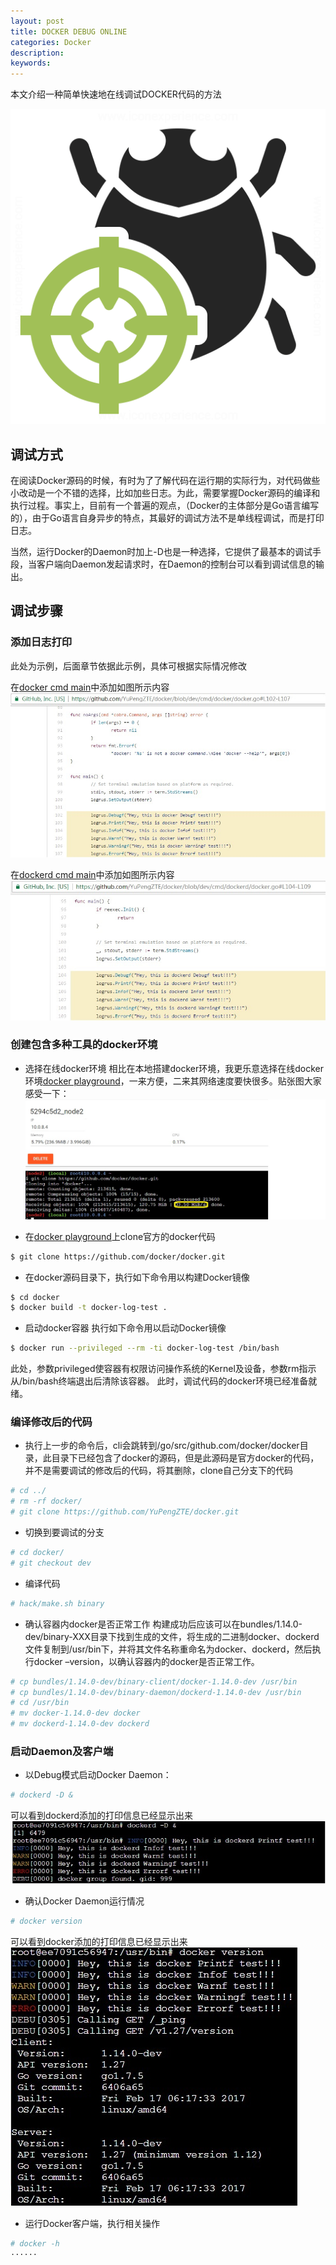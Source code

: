 ```yaml
---
layout: post
title: DOCKER DEBUG ONLINE
categories: Docker
description:
keywords:
---
```


本文介绍一种简单快速地在线调试DOCKER代码的方法

![docker debug](/images/posts/docker_debug.png)

## 调试方式
在阅读Docker源码的时候，有时为了了解代码在运行期的实际行为，对代码做些小改动是一个不错的选择，比如加些日志。为此，需要掌握Docker源码的编译和执行过程。事实上，目前有一个普遍的观点，（Docker的主体部分是Go语言编写的），由于Go语言自身异步的特点，其最好的调试方法不是单线程调试，而是打印日志。

当然，运行Docker的Daemon时加上-D也是一种选择，它提供了最基本的调试手段，当客户端向Daemon发起请求时，在Daemon的控制台可以看到调试信息的输出。

## 调试步骤
### 添加日志打印
   此处为示例，后面章节依据此示例，具体可根据实际情况修改

   在[docker cmd main](https://github.com/YuPengZTE/docker/blob/dev/cmd/docker/docker.go#L97)中添加如图所示内容
   ![docker debug log](/images/posts/docker_debug_log.jpg)

   在[dockerd cmd main](https://github.com/YuPengZTE/docker/blob/dev/cmd/dockerd/docker.go#L95)中添加如图所示内容
   ![dockerd debug log](/images/posts/dockerd_debug_log.jpg)

### 创建包含多种工具的docker环境
   * 选择在线docker环境
   相比在本地搭建docker环境，我更乐意选择在线docker环境[docker playground](http://play-with-docker.com)，一来方便，二来其网络速度要快很多。贴张图大家感受一下：
![docker playground speed](/images/posts/docker_playground_speed.jpg)

   * 在[docker playground](http://play-with-docker.com)上clone官方的docker代码

   ```sh
   $ git clone https://github.com/docker/docker.git
   ``` 
   
   * 在docker源码目录下，执行如下命令用以构建Docker镜像

   ```sh
   $ cd docker
   $ docker build -t docker-log-test .
   ``` 
   
   * 启动docker容器
   执行如下命令用以启动Docker镜像

   ```sh
   $ docker run --privileged --rm -ti docker-log-test /bin/bash
   ``` 
   
   此处，参数privileged使容器有权限访问操作系统的Kernel及设备，参数rm指示从/bin/bash终端退出后清除该容器。
   此时，调试代码的docker环境已经准备就绪。

### 编译修改后的代码
   * 执行上一步的命令后，cli会跳转到/go/src/github.com/docker/docker目录，此目录下已经包含了docker的源码，但是此源码是官方docker的代码，并不是需要调试的修改后的代码，将其删除，clone自己分支下的代码

   ```sh
   # cd ../
   # rm -rf docker/
   # git clone https://github.com/YuPengZTE/docker.git
   ``` 
   
   * 切换到要调试的分支

   ```sh
   # cd docker/
   # git checkout dev
   ``` 
   
   * 编译代码

   ```sh
   # hack/make.sh binary
   ``` 
   
   * 确认容器内docker是否正常工作
   构建成功后应该可以在bundles/1.14.0-dev/binary-XXX目录下找到生成的文件，将生成的二进制docker、dockerd文件复制到/usr/bin下，并将其文件名称重命名为docker、dockerd，然后执行docker –version，以确认容器内的docker是否正常工作。

   ```sh
   # cp bundles/1.14.0-dev/binary-client/docker-1.14.0-dev /usr/bin
   # cp bundles/1.14.0-dev/binary-daemon/dockerd-1.14.0-dev /usr/bin
   # cd /usr/bin
   # mv docker-1.14.0-dev docker
   # mv dockerd-1.14.0-dev dockerd
   ``` 

### 启动Daemon及客户端
   * 以Debug模式启动Docker Daemon：

   ```sh
   # dockerd -D &
   ``` 

   可以看到dockerd添加的打印信息已经显示出来
   ![docker debug log dockerd](/images/posts/docker_debug_log_dockerd.jpg)

   * 确认Docker Daemon运行情况

   ```sh
   # docker version
   ``` 

   可以看到docker添加的打印信息已经显示出来
   ![docker debug log docker](/images/posts/docker_debug_log_docker.jpg)

   * 运行Docker客户端，执行相关操作

   ```sh
   # docker -h
   ······
   ``` 
   